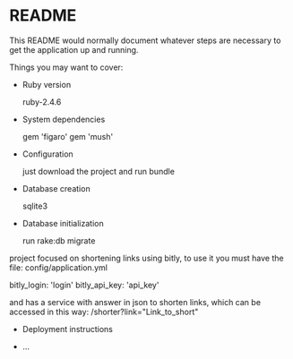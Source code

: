 # README

This README would normally document whatever steps are necessary to get the
application up and running.

Things you may want to cover:

* Ruby version

  ruby-2.4.6

* System dependencies

  gem 'figaro'
  gem 'mush'

* Configuration

  just download the project and run bundle

* Database creation

  sqlite3

* Database initialization

  run rake:db migrate

project focused on shortening links using bitly,
to use it you must have the file:
config/application.yml

bitly_login: 'login'
bitly_api_key: 'api_key'

and has a service with answer in json to shorten links, which can be accessed in this way:
/shorter?link="Link_to_short"

* Deployment instructions

* ...
